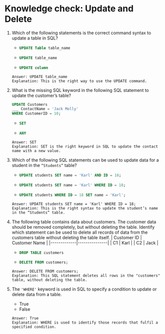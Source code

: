 # Knowledge check: Update and Delete

1. Which of the following statements is the correct command syntax to update a table in SQL?
    -   ```sql
        UPDATE Table table_name
        ```
    -   ```sql
        UPDATE table_name
        ```
    -   ```sql
        UPDATE column
        ```
    ```
    Answer: UPDATE table_name
    Explanation: This is the right way to use the UPDATE command.
    ```

2. What is the missing SQL keyword in the following SQL statement to update the customer’s table?
    ```sql
    UPDATE Customers
    ___ ContactName = 'Jack Molly'
    WHERE CustomerID = 10;
    ```
    -   ```sql
        SET
        ```
    -   ```sql
        ANY
        ```
    ```
    Answer: SET
    Explanation: SET is the right keyword in SQL to update the contact name with a new value. 
    ```

3. Which of the following SQL statements can be used to update data for a student in the `“Students”` table?
    -   ```sql
        UPDATE students SET name = 'Karl' AND ID = 18;
        ```
    -   ```sql
        UPDATE students SET name = 'Karl' WHERE ID = 18;
        ```
    -   ```sql
        UPDATE students WHERE ID = 18 SET name = 'Karl';
        ```
    ```
    Answer: UPDATE students SET name = 'Karl' WHERE ID = 18;
    Explanation: This is the right syntax to update the student’s name in the “Students” table.
    ```

4. The following table contains data about customers. The customer data should be removed completely, but without deleting the table. Identify which statement can be used to delete all records of data from the customers table without deleting the table itself.
   | Customer ID | Customer Name |
   |-------------|---------------|
   | C1          | Karl          |
   | C2          | Jack          |
    -   ```sql
        DROP TABLE customers
        ```
    -   ```sql
        DELETE FROM customers;
        ```
    ```
    Answer: DELETE FROM customers;
    Explanation: This SQL statement deletes all rows in the "customers" table, without deleting the table.
    ```

5. The `'WHERE'` keyword is used in SQL to specify a condition to update or delete data from a table.
    - True
    - False
    ```
    Answer: True
    Explanation: WHERE is used to identify those records that fulfil a specified condition.
    ```